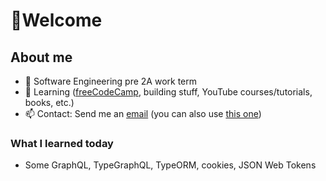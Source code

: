 # 👋Welcome 

## About me
- 🏫 Software Engineering pre 2A work term<!-- and seeking a 4 month co-op job for the summer-->
- 🌱 Learning ([freeCodeCamp](https://www.freecodecamp.org/dxaviud), building stuff, YouTube courses/tutorials, books, etc.)
- 📫 Contact: Send me an [email](mailto:d83xu@uwaterloo.ca) (you can also use [this one](mailto:dxaviud@uwaterloo.ca))

### What I learned today

- Some GraphQL, TypeGraphQL, TypeORM, cookies, JSON Web Tokens
